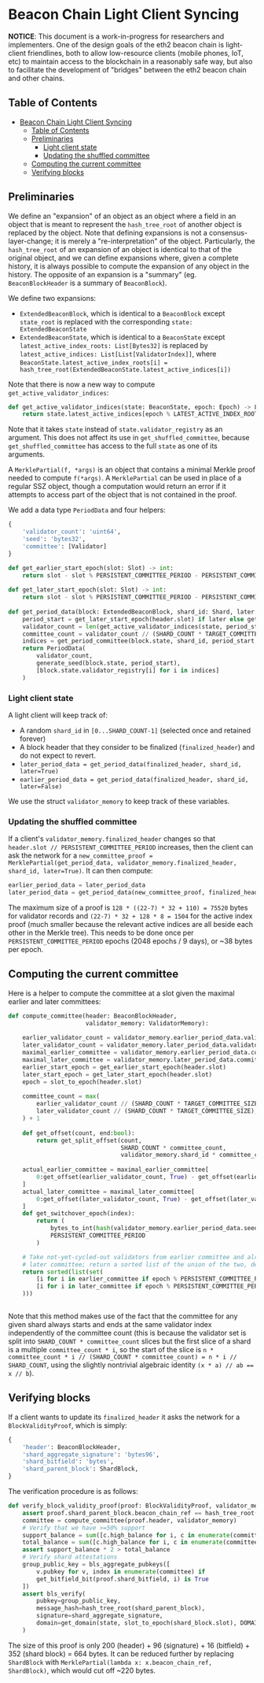# Beacon Chain Light Client Syncing

__NOTICE__: This document is a work-in-progress for researchers and implementers. One of the design goals of the eth2 beacon chain is light-client friendlines, both to allow low-resource clients (mobile phones, IoT, etc) to maintain access to the blockchain in a reasonably safe way, but also to facilitate the development of "bridges" between the eth2 beacon chain and other chains.

## Table of Contents

<!-- TOC -->

- [Beacon Chain Light Client Syncing](#beacon-chain-light-client-syncing)
    - [Table of Contents](#table-of-contents)
    - [Preliminaries](#preliminaries)
        - [Light client state](#light-client-state)
        - [Updating the shuffled committee](#updating-the-shuffled-committee)
    - [Computing the current committee](#computing-the-current-committee)
    - [Verifying blocks](#verifying-blocks)

<!-- /TOC -->


## Preliminaries

We define an "expansion" of an object as an object where a field in an object that is meant to represent the `hash_tree_root` of another object is replaced by the object. Note that defining expansions is not a consensus-layer-change; it is merely a "re-interpretation" of the object. Particularly, the `hash_tree_root` of an expansion of an object is identical to that of the original object, and we can define expansions where, given a complete history, it is always possible to compute the expansion of any object in the history. The opposite of an expansion is a "summary" (eg. `BeaconBlockHeader` is a summary of `BeaconBlock`).

We define two expansions:

* `ExtendedBeaconBlock`, which is identical to a `BeaconBlock` except `state_root` is replaced with the corresponding `state: ExtendedBeaconState`
* `ExtendedBeaconState`, which is identical to a `BeaconState` except `latest_active_index_roots: List[Bytes32]` is replaced by `latest_active_indices: List[List[ValidatorIndex]]`, where `BeaconState.latest_active_index_roots[i] = hash_tree_root(ExtendedBeaconState.latest_active_indices[i])`

Note that there is now a new way to compute `get_active_validator_indices`:

```python
def get_active_validator_indices(state: BeaconState, epoch: Epoch) -> List[ValidatorIndex]:
    return state.latest_active_indices[epoch % LATEST_ACTIVE_INDEX_ROOTS_LENGTH]
```

Note that it takes `state` instead of `state.validator_registry` as an argument. This does not affect its use in `get_shuffled_committee`, because `get_shuffled_committee` has access to the full `state` as one of its arguments.

A `MerklePartial(f, *args)` is an object that contains a minimal Merkle proof needed to compute `f(*args)`. A `MerklePartial` can be used in place of a regular SSZ object, though a computation would return an error if it attempts to access part of the object that is not contained in the proof.

We add a data type `PeriodData` and four helpers:

```python
{
    'validator_count': 'uint64',
    'seed': 'bytes32',
    'committee': [Validator]
}
```

```python
def get_earlier_start_epoch(slot: Slot) -> int:
    return slot - slot % PERSISTENT_COMMITTEE_PERIOD - PERSISTENT_COMMITTEE_PERIOD * 2
    
def get_later_start_epoch(slot: Slot) -> int:
    return slot - slot % PERSISTENT_COMMITTEE_PERIOD - PERSISTENT_COMMITTEE_PERIOD
    
def get_period_data(block: ExtendedBeaconBlock, shard_id: Shard, later: bool) -> PeriodData:
    period_start = get_later_start_epoch(header.slot) if later else get_earlier_start_epoch(header.slot)
    validator_count = len(get_active_validator_indices(state, period_start))
    committee_count = validator_count // (SHARD_COUNT * TARGET_COMMITTEE_SIZE) + 1
    indices = get_period_committee(block.state, shard_id, period_start, 0, committee_count)
    return PeriodData(
        validator_count,
        generate_seed(block.state, period_start),
        [block.state.validator_registry[i] for i in indices]
    )
```

### Light client state

A light client will keep track of:

* A random `shard_id` in `[0...SHARD_COUNT-1]` (selected once and retained forever)
* A block header that they consider to be finalized (`finalized_header`) and do not expect to revert.
* `later_period_data = get_period_data(finalized_header, shard_id, later=True)`
* `earlier_period_data = get_period_data(finalized_header, shard_id, later=False)`

We use the struct `validator_memory` to keep track of these variables.

### Updating the shuffled committee

If a client's `validator_memory.finalized_header` changes so that `header.slot // PERSISTENT_COMMITTEE_PERIOD` increases, then the client can ask the network for a `new_committee_proof = MerklePartial(get_period_data, validator_memory.finalized_header, shard_id, later=True)`. It can then compute:

```python
earlier_period_data = later_period_data
later_period_data = get_period_data(new_committee_proof, finalized_header, shard_id, later=True)
```

The maximum size of a proof is `128 * ((22-7) * 32 + 110) = 75520` bytes for validator records and `(22-7) * 32 + 128 * 8 = 1504` for the active index proof (much smaller because the relevant active indices are all beside each other in the Merkle tree). This needs to be done once per `PERSISTENT_COMMITTEE_PERIOD` epochs (2048 epochs / 9 days), or ~38 bytes per epoch.

## Computing the current committee

Here is a helper to compute the committee at a slot given the maximal earlier and later committees:

```python
def compute_committee(header: BeaconBlockHeader,
                      validator_memory: ValidatorMemory):
                      
    earlier_validator_count = validator_memory.earlier_period_data.validator_count
    later_validator_count = validator_memory.later_period_data.validator_count
    maximal_earlier_committee = validator_memory.earlier_period_data.committee
    maximal_later_committee = validator_memory.later_period_data.committee
    earlier_start_epoch = get_earlier_start_epoch(header.slot)
    later_start_epoch = get_later_start_epoch(header.slot)
    epoch = slot_to_epoch(header.slot)
    
    committee_count = max(
        earlier_validator_count // (SHARD_COUNT * TARGET_COMMITTEE_SIZE),
        later_validator_count // (SHARD_COUNT * TARGET_COMMITTEE_SIZE),
    ) + 1
    
    def get_offset(count, end:bool):
        return get_split_offset(count,
                                SHARD_COUNT * committee_count,
                                validator_memory.shard_id * committee_count + (1 if end else 0))
                                
    actual_earlier_committee = maximal_earlier_committee[
        0:get_offset(earlier_validator_count, True) - get_offset(earlier_validator_count, False)
    ]
    actual_later_committee = maximal_later_committee[
        0:get_offset(later_validator_count, True) - get_offset(later_validator_count, False)
    ]
    def get_switchover_epoch(index):
        return (
            bytes_to_int(hash(validator_memory.earlier_period_data.seed + bytes3(index))[0:8]) %
            PERSISTENT_COMMITTEE_PERIOD
        )

    # Take not-yet-cycled-out validators from earlier committee and already-cycled-in validators from
    # later committee; return a sorted list of the union of the two, deduplicated
    return sorted(list(set(
        [i for i in earlier_committee if epoch % PERSISTENT_COMMITTEE_PERIOD < get_switchover_epoch(i)] +
        [i for i in later_committee if epoch % PERSISTENT_COMMITTEE_PERIOD >= get_switchover_epoch(i)]
    )))
                    
```

Note that this method makes use of the fact that the committee for any given shard always starts and ends at the same validator index independently of the committee count (this is because the validator set is split into `SHARD_COUNT * committee_count` slices but the first slice of a shard is a multiple `committee_count * i`, so the start of the slice is `n * committee_count * i // (SHARD_COUNT * committee_count) = n * i // SHARD_COUNT`, using the slightly nontrivial algebraic identity `(x * a) // ab == x // b`).

## Verifying blocks

If a client wants to update its `finalized_header` it asks the network for a `BlockValidityProof`, which is simply:

```python
{
    'header': BeaconBlockHeader,
    'shard_aggregate_signature': 'bytes96',
    'shard_bitfield': 'bytes',
    'shard_parent_block': ShardBlock,
}
```

The verification procedure is as follows:

```python
def verify_block_validity_proof(proof: BlockValidityProof, validator_memory: ValidatorMemory) -> bool:
    assert proof.shard_parent_block.beacon_chain_ref == hash_tree_root(proof.header)
    committee = compute_committee(proof.header, validator_memory)
    # Verify that we have >=50% support
    support_balance = sum([c.high_balance for i, c in enumerate(committee) if get_bitfield_bit(proof.shard_bitfield, i) is True])
    total_balance = sum([c.high_balance for i, c in enumerate(committee)]
    assert support_balance * 2 > total_balance
    # Verify shard attestations
    group_public_key = bls_aggregate_pubkeys([
        v.pubkey for v, index in enumerate(committee) if
        get_bitfield_bit(proof.shard_bitfield, i) is True
    ])
    assert bls_verify(
        pubkey=group_public_key,
        message_hash=hash_tree_root(shard_parent_block),
        signature=shard_aggregate_signature,
        domain=get_domain(state, slot_to_epoch(shard_block.slot), DOMAIN_SHARD_ATTESTER)
    )
```

The size of this proof is only 200 (header) + 96 (signature) + 16 (bitfield) + 352 (shard block) = 664 bytes. It can be reduced further by replacing `ShardBlock` with `MerklePartial(lambda x: x.beacon_chain_ref, ShardBlock)`, which would cut off ~220 bytes.
